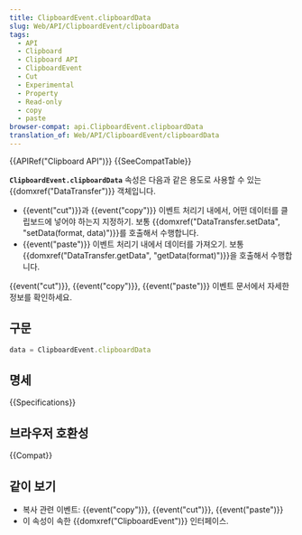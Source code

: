 ```yaml
---
title: ClipboardEvent.clipboardData
slug: Web/API/ClipboardEvent/clipboardData
tags:
  - API
  - Clipboard
  - Clipboard API
  - ClipboardEvent
  - Cut
  - Experimental
  - Property
  - Read-only
  - copy
  - paste
browser-compat: api.ClipboardEvent.clipboardData
translation_of: Web/API/ClipboardEvent/clipboardData
---
```

{{APIRef("Clipboard API")}} {{SeeCompatTable}}

**`ClipboardEvent.clipboardData`** 속성은 다음과 같은 용도로 사용할 수 있는 {{domxref("DataTransfer")}} 객체입니다.

- {{event("cut")}}과 {{event("copy")}} 이벤트 처리기 내에서, 어떤 데이터를 클립보드에 넣어야 하는지 지정하기. 보통 {{domxref("DataTransfer.setData", "setData(format, data)")}}를 호출해서 수행합니다.
- {{event("paste")}} 이벤트 처리기 내에서 데이터를 가져오기. 보통 {{domxref("DataTransfer.getData", "getData(format)")}}을 호출해서 수행합니다.

{{event("cut")}}, {{event("copy")}}, {{event("paste")}} 이벤트 문서에서 자세한 정보를 확인하세요.

## 구문

```js
data = ClipboardEvent.clipboardData
```

## 명세

{{Specifications}}

## 브라우저 호환성

{{Compat}}

## 같이 보기

- 복사 관련 이벤트: {{event("copy")}}, {{event("cut")}}, {{event("paste")}}
- 이 속성이 속한 {{domxref("ClipboardEvent")}} 인터페이스.
